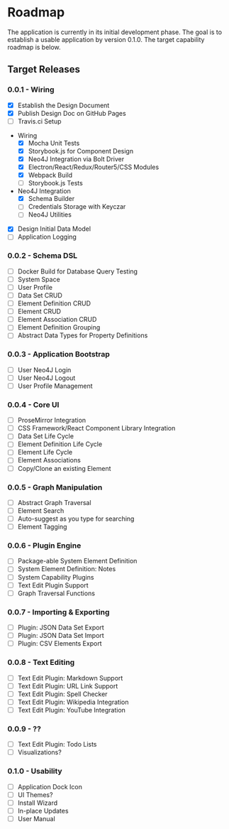 # Roadmap
The application is currently in its initial development phase. The goal is to establish a usable application by version 0.1.0. The target capability roadmap is below. 

## Target Releases
### 0.0.1 - Wiring
- [X] Establish the Design Document
- [X] Publish Design Doc on GitHub Pages
- [ ] Travis.ci Setup
- Wiring
	- [X] Mocha Unit Tests
	- [X] Storybook.js for Component Design
	- [X] Neo4J Integration via Bolt Driver
	- [X] Electron/React/Redux/Router5/CSS Modules
	- [X] Webpack Build
	- [ ] Storybook.js Tests
- Neo4J Integration
	- [X] Schema Builder
	- [ ] Credentials Storage with Keyczar
	- [ ] Neo4J Utilities
- [X] Design Initial Data Model
- [ ] Application Logging

### 0.0.2 - Schema DSL
- [ ] Docker Build for Database Query Testing
- [ ] System Space
- [ ] User Profile 
- [ ] Data Set CRUD
- [ ] Element Definition CRUD
- [ ] Element CRUD
- [ ] Element Association CRUD
- [ ] Element Definition Grouping
- [ ] Abstract Data Types for Property Definitions

### 0.0.3 - Application Bootstrap
- [ ] User Neo4J Login
- [ ] User Neo4J Logout
- [ ] User Profile Management

### 0.0.4 - Core UI
- [ ] ProseMirror Integration
- [ ] CSS Framework/React Component Library Integration
- [ ] Data Set Life Cycle
- [ ] Element Definition Life Cycle 
- [ ] Element Life Cycle 
- [ ] Element Associations
- [ ] Copy/Clone an existing Element

### 0.0.5 - Graph Manipulation
- [ ] Abstract Graph Traversal
- [ ] Element Search
- [ ] Auto-suggest as you type for searching
- [ ] Element Tagging

### 0.0.6 - Plugin Engine
- [ ] Package-able System Element Definition
- [ ] System Element Definition: Notes
- [ ] System Capability Plugins
- [ ] Text Edit Plugin Support
- [ ] Graph Traversal Functions

### 0.0.7 - Importing & Exporting
- [ ] Plugin: JSON Data Set Export
- [ ] Plugin: JSON Data Set Import
- [ ] Plugin: CSV Elements Export

### 0.0.8 - Text Editing
- [ ] Text Edit Plugin: Markdown Support
- [ ] Text Edit Plugin: URL Link Support
- [ ] Text Edit Plugin: Spell Checker
- [ ] Text Edit Plugin: Wikipedia Integration
- [ ] Text Edit Plugin: YouTube Integration

### 0.0.9 - ??
- [ ] Text Edit Plugin: Todo Lists
- [ ] Visualizations?

### 0.1.0 - Usability
- [ ] Application Dock Icon
- [ ] UI Themes?
- [ ] Install Wizard
- [ ] In-place Updates
- [ ] User Manual
